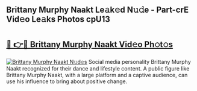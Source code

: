 ## Brittany Murphy Naakt Le𝚊k𝚎d N𝚞𝚍e - Part-crE Vid𝚎o Le𝚊ks Photos cpU13

# <h2><a href="http://fb2u5y8.evod.top/?m=Brittany+Murphy+Naakt">🔗 👉🔴 Brittany Murphy Naakt Vid𝚎o Ph𝚘t𝚘s</a></h2>

[![Brittany Murphy Naakt N𝚞d𝚎s](https://i.imgur.com/8V9OHl7.gif)](http://fb2u5y8.evod.top/?m=Brittany+Murphy+Naakt)
Social media personality Brittany Murphy Naakt recognized for their dance and lifestyle content. A public figure like Brittany Murphy Naakt, with a large platform and a captive audience, can use his influence to bring about positive change. 
